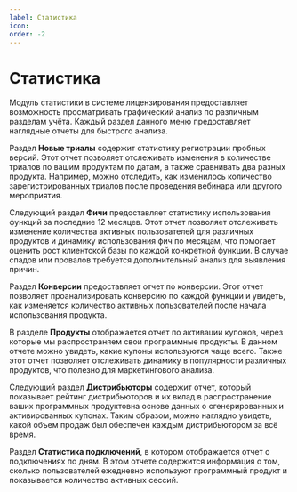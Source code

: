 ```yaml
---
label: Статистика
icon: 
order: -2
---
```

# Статистика

Модуль статистики в системе лицензирования предоставляет возможность просматривать графический анализ по различным разделам учёта. Каждый раздел данного меню предоставляет наглядные отчеты для быстрого анализа.

Раздел **Новые триалы** содержит статистику регистрации пробных версий. Этот отчет позволяет отслеживать изменения в количестве триалов по вашим продуктам по датам, а также сравнивать два разных продукта. Например, можно отследить, как изменилось количество зарегистрированных триалов после проведения вебинара или другого мероприятия.

Следующий раздел **Фичи** предоставляет статистику использования функций за последние 12 месяцев. Этот отчет позволяет отслеживать изменение количества активных пользователей для различных продуктов и динамику использования фич по месяцам, что помогает оценить рост клиентской базы по каждой конкретной функции. В случае спадов или провалов требуется дополнительный анализ для выявления причин.

Раздел **Конверсии** предоставляет отчет по конверсии. Этот отчет позволяет проанализировать конверсию по каждой функции и увидеть, как изменяется количество активных пользователей после начала использования продукта.

В разделе **Продукты** отображается отчет по активации купонов, через которые мы распространяем свои программные продукты. В данном отчете можно увидеть, какие купоны используются чаще всего. Также этот отчет позволяет отслеживать динамику в популярности различных продуктов, что полезно для маркетингового анализа.

Следующий раздел **Дистрибьюторы** содержит отчет, который показывает рейтинг дистрибьюторов и их вклад в распространение ваших программных продуктовна основе данных о сгенерированных и активированных купонах. Таким образом, можно наглядно увидеть, какой объем продаж был обеспечен каждым дистрибьютором за всё время.

Раздел **Статистика подключений**, в котором отображается отчет о подключениях по дням. В этом отчете содержится информация о том, сколько пользователей ежедневно используют программный продукт и показывается количество активных сессий. 
